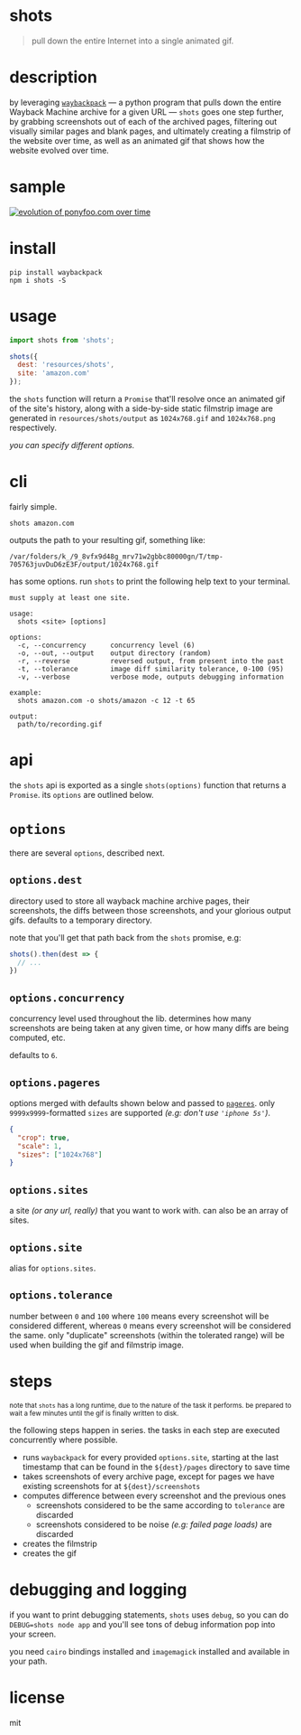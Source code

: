 # shots

> pull down the entire Internet into a single animated gif.

# description

by leveraging [`waybackpack`][wbp] &mdash; a python program that pulls down the entire Wayback Machine archive for a given URL &mdash; `shots` goes one step further, by grabbing screenshots out of each of the archived pages, filtering out visually similar pages and blank pages, and ultimately creating a filmstrip of the website over time, as well as an animated gif that shows how the website evolved over time.

# sample

[![evolution of ponyfoo.com over time][evo]][web]

# install

```shell
pip install waybackpack
npm i shots -S
```

# usage

```js
import shots from 'shots';

shots({
  dest: 'resources/shots',
  site: 'amazon.com'
});
```

the `shots` function will return a `Promise` that'll resolve once an animated gif of the site's history, along with a side-by-side static filmstrip image are generated in `resources/shots/output` as `1024x768.gif` and `1024x768.png` respectively.

_you can specify different options._

# cli

fairly simple.

```shell
shots amazon.com
```

outputs the path to your resulting gif, something like:

```
/var/folders/k_/9_8vfx9d48g_mrv71w2gbbc80000gn/T/tmp-705763juvDuD6zE3F/output/1024x768.gif
```

has some options. run `shots` to print the following help text to your terminal.

```
must supply at least one site.

usage:
  shots <site> [options]

options:
  -c, --concurrency      concurrency level (6)
  -o, --out, --output    output directory (random)
  -r, --reverse          reversed output, from present into the past
  -t, --tolerance        image diff similarity tolerance, 0-100 (95)
  -v, --verbose          verbose mode, outputs debugging information

example:
  shots amazon.com -o shots/amazon -c 12 -t 65

output:
  path/to/recording.gif
```

# api

the `shots` api is exported as a single `shots(options)` function that returns a `Promise`. its `options` are outlined below.

# `options`

there are several `options`, described next.

## `options.dest`

directory used to store all wayback machine archive pages, their screenshots, the diffs between those screenshots, and your glorious output gifs. defaults to a temporary directory.

note that you'll get that path back from the `shots` promise, e.g:

```js
shots().then(dest => {
  // ...
})
```

## `options.concurrency`

concurrency level used throughout the lib. determines how many screenshots are being taken at any given time, or how many diffs are being computed, etc.

defaults to `6`.

## `options.pageres`

options merged with defaults shown below and passed to [`pageres`][pr]. only `9999x9999`-formatted `sizes` are supported _(e.g: don't use `'iphone 5s'`)_.

```json
{
  "crop": true,
  "scale": 1,
  "sizes": ["1024x768"]
}
```

## `options.sites`

a site _(or any url, really)_ that you want to work with. can also be an array of sites.

## `options.site`

alias for `options.sites`.

## `options.tolerance`

number between `0` and `100` where `100` means every screenshot will be considered different, whereas `0` means every screenshot will be considered the same. only "duplicate" screenshots (within the tolerated range) will be used when building the gif and filmstrip image.

# steps

<sub>note that `shots` has a long runtime, due to the nature of the task it performs. be prepared to wait a few minutes until the gif is finally written to disk.</sub>

the following steps happen in series. the tasks in each step are executed concurrently where possible.

- runs `waybackpack` for every provided `options.site`, starting at the last timestamp that can be found in the `${dest}/pages` directory to save time
- takes screenshots of every archive page, except for pages we have existing screenshots for at `${dest}/screenshots`
- computes difference between every screenshot and the previous ones
  - screenshots considered to be the same according to `tolerance` are discarded
  - screenshots considered to be noise _(e.g: failed page loads)_ are discarded
- creates the filmstrip
- creates the gif

# debugging and logging

if you want to print debugging statements, `shots` uses `debug`, so you can do `DEBUG=shots node app` and you'll see tons of debug information pop into your screen.

you need `cairo` bindings installed and `imagemagick` installed and available in your path.

# license

mit

[evo]: https://github.com/ponyfoo/ponyfoo/blob/master/resources/shots/output/1024x768.gif
[web]: https://ponyfoo.com
[wbp]: https://github.com/jsvine/waybackpack
[pr]: https://github.com/sindresorhus/pageres
